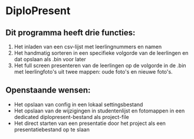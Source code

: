 # DiploPresent
## Dit programma heeft drie functies:
1. Het inladen van een csv-lijst met leerlingnummers en namen
1. Het handmatig sorteren in een specifieke volgorde van de leerlingen en dat opslaan als .bin voor later
1. Het full screen presenteren van de leerlingen op de volgorde in de .bin met leerlingfoto's uit twee mappen: oude foto's en nieuwe foto's.

## Openstaande wensen:
* Het opslaan van config in een lokaal settingsbestand
* Het opslaan van de wijzigingen in studentenlijst en fotomappen in een dedicated diplopresent-bestand als project-file
* Het direct starten van een presentatie door het project als een presentatiebestand op te slaan


